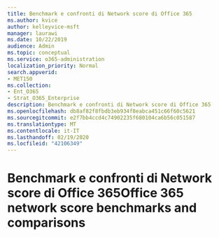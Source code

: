 ```yaml
---
title: Benchmark e confronti di Network score di Office 365
ms.author: kvice
author: kelleyvice-msft
manager: laurawi
ms.date: 10/22/2019
audience: Admin
ms.topic: conceptual
ms.service: o365-administration
localization_priority: Normal
search.appverid:
- MET150
ms.collection:
- Ent_O365
- Strat_O365_Enterprise
description: Benchmark e confronti di Network score di Office 365
ms.openlocfilehash: db8af82f8fbdb3eb934f8eabca451c66f60c5621
ms.sourcegitcommit: e2f7bb4ccd4c74902235f680104ca6b56c051587
ms.translationtype: MT
ms.contentlocale: it-IT
ms.lasthandoff: 02/19/2020
ms.locfileid: "42106349"
---
```

# <a name="office-365-network-score-benchmarks-and-comparisons"></a><span data-ttu-id="437b7-103">Benchmark e confronti di Network score di Office 365</span><span class="sxs-lookup"><span data-stu-id="437b7-103">Office 365 network score benchmarks and comparisons</span></span>
